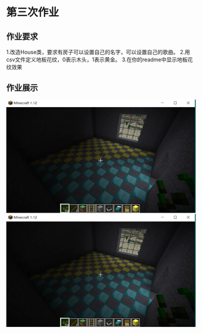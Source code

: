 # 第三次作业
## 作业要求
1.改造House类，要求有房子可以设置自己的名字，可以设置自己的歌曲。
2.用csv文件定义地板花纹，0表示木头，1表示黄金。
3.在你的readme中显示地板花纹效果
## 作业展示
![picture](https://github.com/ophwsjtu18/ohw20f/blob/main/Wrx/homework3/%E5%9C%B0%E6%9D%BF.png)
![picture](https://github.com/ophwsjtu18/ohw20f/blob/main/Wrx/homework3/%E5%9C%B0%E6%9D%BF.png)
